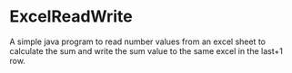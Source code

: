 # ExcelReadWrite
A simple java program to read number values from an excel sheet to calculate the sum and write the sum value to the same excel in the last+1 row.
